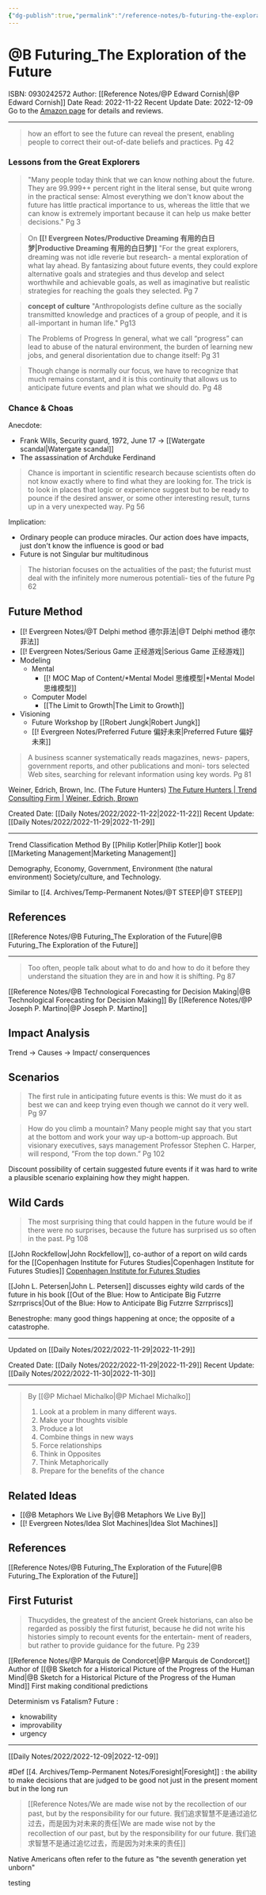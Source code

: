 ```yaml
---
{"dg-publish":true,"permalink":"/reference-notes/b-futuring-the-exploration-of-the-future/"}
---
```




# @B Futuring_The Exploration of the Future
ISBN: 0930242572
Author: [[Reference Notes/@P Edward Cornish\|@P Edward Cornish]]
Date Read: 2022-11-22
Recent Update Date: 2022-12-09
Go to the [Amazon page](https://www.amazon.co.uk/Futuring-Exploration-Future-Edward-Cornish-ebook/dp/B002CQTLG4#detailBullets_feature_div) for details and reviews.

---

>  how an effort to see the future can reveal the present, enabling people to correct their out-of-date beliefs and practices.
>  Pg 42

### Lessons from the Great Explorers
> "Many people today think that we can know nothing about the future. They are 99.999++ percent right in the literal sense, but quite wrong in the practical sense: Almost everything we don't know about the future has little practical importance to us, whereas the little that we can know is extremely important because it can help us make better decisions."
> Pg 3


> On **[[! Evergreen Notes/Productive Dreaming 有用的白日梦\|Productive Dreaming 有用的白日梦]]**
> "For the great explorers, dreaming was not idle reverie but research- a mental exploration of what lay ahead. By fantasizing about future events, they could explore alternative goals and strategies and thus develop and select worthwhile and achievable goals, as well as imaginative but realistic strategies for reaching the goals they selected.
> Pg 7

> **concept of culture**
> "Anthropologists define culture as the socially transmitted knowledge and practices of a group of people, and it is all-important in human life."
> Pg13

> The Problems of Progress
> In general, what we call “progress” can lead to abuse of the natural environment, the burden of learning new jobs, and general disorientation due to change itself:
> Pg 31

> Though change is normally our focus, we have to recognize that much remains constant, and it is this continuity that allows us to anticipate future events and plan what we should do.
> Pg 48


### Chance & Choas
Anecdote: 
- Frank Wills, Security guard, 1972, June 17 -> [[Watergate scandal\|Watergate scandal]]
- The assassination of Archduke Ferdinand

> Chance is important in scientific research because scientists often do not know exactly where to find what they are looking for. The trick is to look in places that logic or experience suggest but to be ready to pounce if the desired answer, or some other interesting result, turns up in a very unexpected way.
> Pg 56

Implication: 
- Ordinary people can produce miracles. Our action does have impacts, just don't know the influence is good or bad
- Future is not Singular bur multitudinous

> The historian focuses on the actualities of the past; the futurist must deal with the infinitely more numerous potentiali- ties of the future
> Pg 62

## Future Method
- [[! Evergreen Notes/@T Delphi method 德尔菲法\|@T Delphi method 德尔菲法]]
- [[! Evergreen Notes/Serious Game 正经游戏\|Serious Game 正经游戏]] 
- Modeling
	- Mental
		- [[! MOC Map of Content/*Mental Model 思维模型\|*Mental Model 思维模型]]
	- Computer Model
		- [[The Limit to Growth\|The Limit to Growth]] 
- Visioning
	- Future Workshop by [[Robert Jungk\|Robert Jungk]]
	- [[! Evergreen Notes/Preferred Future 偏好未來\|Preferred Future 偏好未來]] 

> A business scanner systematically reads magazines, news- papers, government reports, and other publications and moni- tors selected Web sites, searching for relevant information using key words.
> Pg 81

Weiner, Edrich, Brown, Inc. (The Future Hunters)
[The Future Hunters | Trend Consulting Firm | Weiner, Edrich, Brown](https://thefuturehunters.com)


<div class="transclusion internal-embed is-loaded"><div class="markdown-embed">





Created Date: [[Daily Notes/2022/2022-11-22\|2022-11-22]]
Recent Update: [[Daily Notes/2022/2022-11-29\|2022-11-29]]

---
Trend Classification Method
By [[Philip Kotler\|Philip Kotler]] book [[Marketing Management\|Marketing Management]]

Demography, 
Economy, 
Government, 
Environment (the natural environment)
Society/culture, and 
Technology.

Similar to [[4. Archives/Temp-Permanent Notes/@T STEEP\|@T STEEP]]



## References
[[Reference Notes/@B Futuring_The Exploration of the Future\|@B Futuring_The Exploration of the Future]]


</div></div>
 


---
> Too often, people talk about what to do and how to do it before they understand the situation they are in and how it is shifting.
> Pg 87

[[Reference Notes/@B Technological Forecasting for Decision Making\|@B Technological Forecasting for Decision Making]] By [[Reference Notes/@P Joseph P. Martino\|@P Joseph P. Martino]]

## Impact Analysis
Trend 
-> Causes 
-> Impact/ conserquences

## Scenarios
> The first rule in anticipating future events is this: We must do it as best we can and keep trying even though we cannot do it very well.
> Pg 97

> How do you climb a mountain? Many people might say that you start at the bottom and work your way up-a bottom-up approach. But visionary executives, says management Professor Stephen C. Harper, will respond, ”From the top down.”
> Pg 102

Discount possibility of certain suggested future events if it was hard to write a plausible scenario explaining how they might happen.

## Wild Cards
> The most surprising thing that could happen in the future would be if there were no surprises, because the future has surprised us so often in the past. 
> Pg 108

[[John Rockfellow\|John Rockfellow]], co-author of a report on wild cards for the [[Copenhagen Institute for Futures Studies\|Copenhagen Institute for Futures Studies]]
[Copenhagen Institute for Futures Studies](https://cifs.dk)

[[John L. Petersen\|John L. Petersen]] discusses eighty wild cards of the future in his book [[Out of the Blue: How to Anticipate Big Futzrre Szrrpriscs\|Out of the Blue: How to Anticipate Big Futzrre Szrrpriscs]]

Benestrophe: many good things happening at once; the opposite of a catastrophe. 

---
Updated on [[Daily Notes/2022/2022-11-29\|2022-11-29]]

 
<div class="transclusion internal-embed is-loaded"><div class="markdown-embed">





Created Date: [[Daily Notes/2022/2022-11-29\|2022-11-29]]
Recent Update: [[Daily Notes/2022/2022-11-30\|2022-11-30]]

---
>By [[@P Michael Michalko\|@P Michael Michalko]]
>1. Look at a problem in many different ways.
>2. Make your thoughts visible
>3. Produce a lot
>4. Combine things in new ways
>5. Force relationships
>6. Think in Opposites
>7. Think Metaphorically
>8. Prepare for the benefits of the chance

## Related Ideas
- [[@B Metaphors We Live By\|@B Metaphors We Live By]]
- [[! Evergreen Notes/Idea Slot Machines\|Idea Slot Machines]]


## References
[[Reference Notes/@B Futuring_The Exploration of the Future\|@B Futuring_The Exploration of the Future]]


</div></div>
 


## First Futurist 
> Thucydides, the greatest of the ancient Greek historians, can also be regarded as possibly the first futurist, because he did not write his histories simply to recount events for the entertain- ment of readers, but rather to provide guidance for the future.
> Pg 239


[[Reference Notes/@P Marquis de Condorcet\|@P Marquis de Condorcet]]  
Author of [[@B Sketch for a Historical Picture of the Progress of the Human Mind\|@B Sketch for a Historical Picture of the Progress of the Human Mind]] 
First making conditional predictions 

Determinism vs Fatalism?
Future :
- knowability
- improvability
-  urgency

---
[[Daily Notes/2022/2022-12-09\|2022-12-09]]

#Def [[4. Archives/Temp-Permanent Notes/Foresight\|Foresight]] :
the ability to make decisions that are judged to be good not just in the present moment but in the long run

>[[Reference Notes/We are made wise not by the recollection of our past, but by the responsibility for our future. 我们追求智慧不是通过追忆过去，而是因为对未来的责任\|We are made wise not by the recollection of our past, but by the responsibility for our future. 我们追求智慧不是通过追忆过去，而是因为对未来的责任]]
> 

Native Americans often refer to the future as "the seventh generation yet unborn"


testing